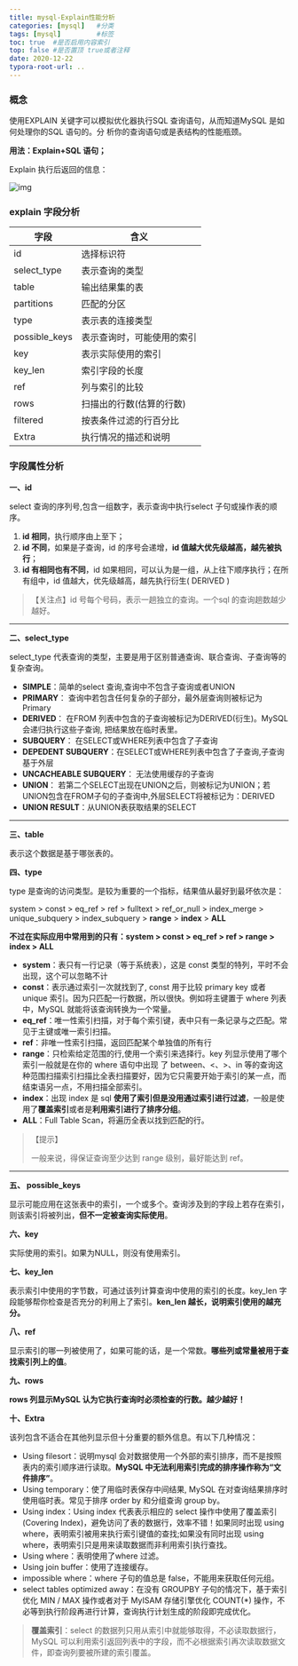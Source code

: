 ```yaml
---
title: mysql-Explain性能分析
categories: [mysql]   #分类
tags: [mysql]         #标签
toc: true  #是否启用内容索引
top: false #是否置顶 true或者注释
date: 2020-12-22
typora-root-url: ..
---
```


### 概念

使用EXPLAIN 关键字可以模拟优化器执行SQL 查询语句，从而知道MySQL 是如何处理你的SQL 语句的。分
析你的查询语句或是表结构的性能瓶颈。

**用法：Explain+SQL 语句；**

Explain 执行后返回的信息：

![img](https://img2020.cnblogs.com/blog/1506061/202012/1506061-20201222164544897-296518114.png)

### explain 字段分析

| 字段            | 含义            |
| ------------- | ------------- |
| id            | 选择标识符         |
| select_type   | 表示查询的类型       |
| table         | 输出结果集的表       |
| partitions    | 匹配的分区         |
| type          | 表示表的连接类型      |
| possible_keys | 表示查询时，可能使用的索引 |
| key           | 表示实际使用的索引     |
| key_len       | 索引字段的长度       |
| ref           | 列与索引的比较       |
| rows          | 扫描出的行数(估算的行数) |
| filtered      | 按表条件过滤的行百分比   |
| Extra         | 执行情况的描述和说明    |

### 字段属性分析

**一、id**

select 查询的序列号,包含一组数字，表示查询中执行select 子句或操作表的顺序。

1.   **id 相同**，执行顺序由上至下；
2.   **id 不同**，如果是子查询，id 的序号会递增，**id 值越大优先级越高，越先被执行**；
3.   **id 有相同也有不同**，id 如果相同，可以认为是一组，从上往下顺序执行；在所有组中，id 值越大，优先级越高，越先执行衍生( DERIVED )

>   【关注点】id 号每个号码，表示一趟独立的查询。一个sql 的查询趟数越少越好。

---



**二、select_type**

select_type 代表查询的类型，主要是用于区别普通查询、联合查询、子查询等的复杂查询。

+   **SIMPLE**：简单的select 查询,查询中不包含子查询或者UNION
+   **PRIMARY**：  查询中若包含任何复杂的子部分，最外层查询则被标记为Primary
+   **DERIVED**：  在FROM 列表中包含的子查询被标记为DERIVED(衍生)。MySQL 会递归执行这些子查询, 把结果放在临时表里。
+   **SUBQUERY**：  在SELECT或WHERE列表中包含了子查询
+   **DEPEDENT SUBQUERY**：在SELECT或WHERE列表中包含了子查询,子查询基于外层
+   **UNCACHEABLE SUBQUERY**：  无法使用缓存的子查询
+   **UNION**：  若第二个SELECT出现在UNION之后，则被标记为UNION；若UNION包含在FROM子句的子查询中,外层SELECT将被标记为：DERIVED
+   **UNION RESULT**：从UNION表获取结果的SELECT

---

**三、table**

表示这个数据是基于哪张表的。



**四、type**

type 是查询的访问类型。是较为重要的一个指标，结果值从最好到最坏依次是：

system > const > eq_ref > ref > fulltext > ref_or_null > index_merge > unique_subquery > index_subquery > **range** > **index** > **ALL**

**不过在实际应用中常用到的只有：system > const > eq_ref > ref > range > index > ALL**

+   **system**：表只有一行记录（等于系统表），这是 const 类型的特列，平时不会出现，这个可以忽略不计
+   **const**：表示通过索引一次就找到了, const 用于比较 primary key 或者 unique 索引。因为只匹配一行数据，所以很快。例如将主键置于 where 列表中，MySQL 就能将该查询转换为一个常量。
+   **eq_ref**：唯一性索引扫描，对于每个索引键，表中只有一条记录与之匹配。常见于主键或唯一索引扫描。
+   **ref**：非唯一性索引扫描，返回匹配某个单独值的所有行
+   **range**：只检索给定范围的行,使用一个索引来选择行。key 列显示使用了哪个索引一般就是在你的 where 语句中出现
    了 between、<、>、in 等的查询这种范围扫描索引扫描比全表扫描要好，因为它只需要开始于索引的某一点，而
    结束语另一点，不用扫描全部索引。
+   **index**：出现 index 是 sql **使用了索引但是没用通过索引进行过滤**，一般是使用了**覆盖索引**或者是**利用索引进行了排序分组**。
+   **ALL**：Full Table Scan，将遍历全表以找到匹配的行。

>   【提示】
>
>   一般来说，得保证查询至少达到 range 级别，最好能达到 ref。

---

**五、 possible_keys**

显示可能应用在这张表中的索引，一个或多个。查询涉及到的字段上若存在索引，则该索引将被列出，**但不一定被查询实际使用**。



**六、key**

实际使用的索引。如果为NULL，则没有使用索引。



**七、key_len**

表示索引中使用的字节数，可通过该列计算查询中使用的索引的长度。key_len 字段能够帮你检查是否充分的利用上了索引。**ken_len 越长，说明索引使用的越充分。**



**八、ref**

显示索引的哪一列被使用了，如果可能的话，是一个常数。**哪些列或常量被用于查找索引列上的值**。



**九、rows**

**rows 列显示MySQL 认为它执行查询时必须检查的行数。越少越好！**



**十、Extra**

该列包含不适合在其他列显示但十分重要的额外信息。有以下几种情况：

+   Using filesort：说明mysql 会对数据使用一个外部的索引排序，而不是按照表内的索引顺序进行读取。**MySQL 中无法利用索引完成的排序操作称为“文件排序”**。
+   Using temporary：使了用临时表保存中间结果, MySQL 在对查询结果排序时使用临时表。常见于排序 order by 和分组查询 group by。
+   Using index：Using index 代表表示相应的 select 操作中使用了覆盖索引(Covering Index)，避免访问了表的数据行，效率不错！如果同时出现 using where，表明索引被用来执行索引键值的查找;如果没有同时出现 using where，表明索引只是用来读取数据而非利用索引执行查找。
+   Using where：表明使用了where 过滤。
+   Using join buffer：使用了连接缓存。
+   impossible where：where 子句的值总是 false，不能用来获取任何元组。
+   select tables optimized away：在没有 GROUPBY 子句的情况下，基于索引优化 MIN / MAX 操作或者对于 MyISAM 存储引擎优化 COUNT(*) 操作，不必等到执行阶段再进行计算，查询执行计划生成的阶段即完成优化。

>   **覆盖索引**：select 的数据列只用从索引中就能够取得，不必读取数据行，MySQL 可以利用索引返回列表中的字段，而不必根据索引再次读取数据文件，即查询列要被所建的索引覆盖。

